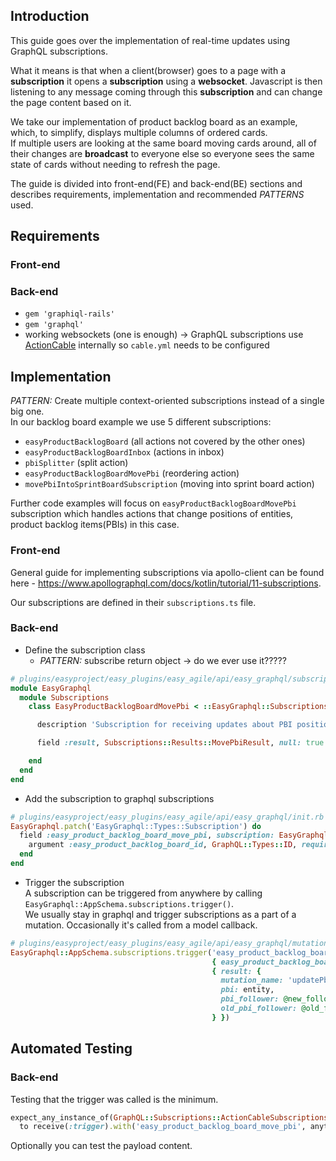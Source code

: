 ## Introduction

This guide goes over the implementation of real-time updates using GraphQL subscriptions.

What it means is that when a client(browser) goes to a page with a **subscription** it opens a **subscription** using a **websocket**. Javascript is then listening to any message
coming through this **subscription** and can change the page content based on it.

We take our implementation of product backlog board as an example, which, to simplify, displays multiple columns of ordered cards.\
If multiple users are looking at the same board moving cards around, all of their changes are **broadcast** to everyone else so everyone sees the same state of cards without
needing to refresh the page.

The guide is divided into front-end(FE) and back-end(BE) sections and describes requirements, implementation and recommended _PATTERNS_ used.

## Requirements

### Front-end

### Back-end

- `gem 'graphiql-rails'`
- `gem 'graphql'`
- working websockets (one is enough) -> GraphQL subscriptions use [ActionCable](https://guides.rubyonrails.org/action_cable_overview.html) internally so `cable.yml` needs to be
  configured

## Implementation

_PATTERN:_ Create multiple context-oriented subscriptions instead of a single big one.\
In our backlog board example we use 5 different subscriptions:

- `easyProductBacklogBoard` (all actions not covered by the other ones)
- `easyProductBacklogBoardInbox` (actions in inbox)
- `pbiSplitter` (split action)
- `easyProductBacklogBoardMovePbi` (reordering action)
- `movePbiIntoSprintBoardSubscription` (moving into sprint board action)

Further code examples will focus on `easyProductBacklogBoardMovePbi` subscription which handles actions that change positions of entities, product backlog items(PBIs) in this case.

### Front-end

General guide for implementing subscriptions via apollo-client can be found here - https://www.apollographql.com/docs/kotlin/tutorial/11-subscriptions.

Our subscriptions are defined in their `subscriptions.ts` file.

### Back-end

- Define the subscription class
  - _PATTERN:_ subscribe return object -> do we ever use it?????
```ruby
# plugins/easyproject/easy_plugins/easy_agile/api/easy_graphql/subscriptions/easy_product_backlog_board_move_pbi.rb
module EasyGraphql
  module Subscriptions
    class EasyProductBacklogBoardMovePbi < ::EasyGraphql::Subscriptions::EasyProductBacklogBoard

      description 'Subscription for receiving updates about PBI position/status in EasyProductBacklogBoard'

      field :result, Subscriptions::Results::MovePbiResult, null: true

    end
  end
end
```

- Add the subscription to graphql subscriptions
```ruby
# plugins/easyproject/easy_plugins/easy_agile/api/easy_graphql/init.rb
EasyGraphql.patch('EasyGraphql::Types::Subscription') do
  field :easy_product_backlog_board_move_pbi, subscription: EasyGraphql::Subscriptions::EasyProductBacklogBoardMovePbi do
    argument :easy_product_backlog_board_id, GraphQL::Types::ID, required: true
  end
end
```

- Trigger the subscription\
  A subscription can be triggered from anywhere by calling `EasyGraphql::AppSchema.subscriptions.trigger()`.\
  We usually stay in graphql and trigger subscriptions as a part of a mutation. Occasionally it's called from a model callback.
```ruby
# plugins/easyproject/easy_plugins/easy_agile/api/easy_graphql/mutations/update_pbi_position.rb
EasyGraphql::AppSchema.subscriptions.trigger('easy_product_backlog_board_move_pbi',
                                             { easy_product_backlog_board_id: board_id },
                                             { result: {
                                               mutation_name: 'updatePbiPosition',
                                               pbi: entity,
                                               pbi_follower: @new_follower,
                                               old_pbi_follower: @old_follower
                                             } })
```
## Automated Testing
### Back-end
Testing that the trigger was called is the minimum.
```ruby
expect_any_instance_of(GraphQL::Subscriptions::ActionCableSubscriptions).
  to receive(:trigger).with('easy_product_backlog_board_move_pbi', anything, anything)
```
Optionally you can test the payload content.
